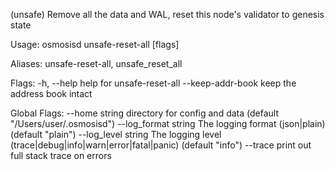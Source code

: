 (unsafe) Remove all the data and WAL, reset this node's validator to genesis state

Usage:
  osmosisd unsafe-reset-all [flags]

Aliases:
  unsafe-reset-all, unsafe_reset_all

Flags:
  -h, --help             help for unsafe-reset-all
      --keep-addr-book   keep the address book intact

Global Flags:
      --home string         directory for config and data (default "/Users/user/.osmosisd")
      --log_format string   The logging format (json|plain) (default "plain")
      --log_level string    The logging level (trace|debug|info|warn|error|fatal|panic) (default "info")
      --trace               print out full stack trace on errors
